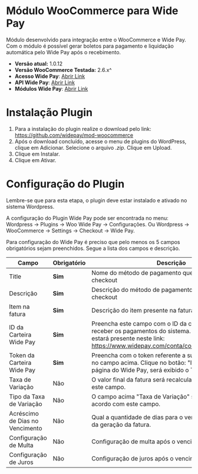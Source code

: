 #  Módulo WooCommerce para Wide Pay
Módulo desenvolvido para integração entre o WooCommerce e Wide Pay. Com o módulo é possível gerar boletos para pagamento e liquidação automática pelo Wide Pay após o recebimento.

* **Versão atual:** 1.0.12
* **Versão WooCommerce Testada:** 2.6.x^
* **Acesso Wide Pay**: [Abrir Link](https://www.widepay.com/acessar)
* **API Wide Pay**: [Abrir Link](https://widepay.github.io/api/index.html)
* **Módulos Wide Pay**: [Abrir Link](https://widepay.github.io/api/modulos.html)

# Instalação Plugin

1. Para a instalação do plugin realize o download pelo link: https://github.com/widepay/mod-woocommerce
2. Após o download concluído, acesse o menu de plugins do WordPress, clique em Adicionar. Selecione o arquivo *.zip*. Clique em Upload.
3. Clique em Instalar.
4. Clique em Ativar.

# Configuração do Plugin
Lembre-se que para esta etapa, o plugin deve estar instalado e ativado no sistema Wordpress.

A configuração do Plugin Wide Pay pode ser encontrada no menu: Wordpress -> Plugins -> Woo Wide Pay -> Configurações. Ou Wordpress -> WooCommerce -> Settings -> Checkout -> Wide Pay.




Para configuração do Wide Pay é preciso que pelo menos os 5 campos obrigatórios sejam preenchidos. Segue a lista dos campos e descrição.

|Campo|Obrigatório|Descrição|
|--- |--- |--- |
|Title|**Sim**|Nome do método de pagamento que será exibido no checkout|
|Descrição|**Sim**|Descrição do método de pagamento que será exibido no checkout|
|Item na fatura|**Sim**|Descrição do item presente na fatura Wide Pay|
|ID da Carteira Wide Pay |**Sim** |Preencha este campo com o ID da carteira que deseja receber os pagamentos do sistema. O ID de sua carteira estará presente neste link: https://www.widepay.com/conta/configuracoes/carteiras|
|Token da Carteira Wide Pay|**Sim**|Preencha com o token referente a sua carteira escolhida no campo acima. Clique no botão: "Integrações" na página do Wide Pay, será exibido o Token|
|Taxa de Variação|Não|O valor final da fatura será recalculado de acordo com este campo.|
|Tipo da Taxa de Variação|Não|O campo acima "Taxa de Variação" será aplicado de acordo com este campo.|
|Acréscimo de Dias no Vencimento|Não|Qual a quantidade de dias para o vencimento após a data da geração da fatura.|
|Configuração de Multa|Não|Configuração de multa após o vencimento, máximo 20|
|Configuração de Juros|Não|Configuração de juros após o vencimento, máximo 20|
